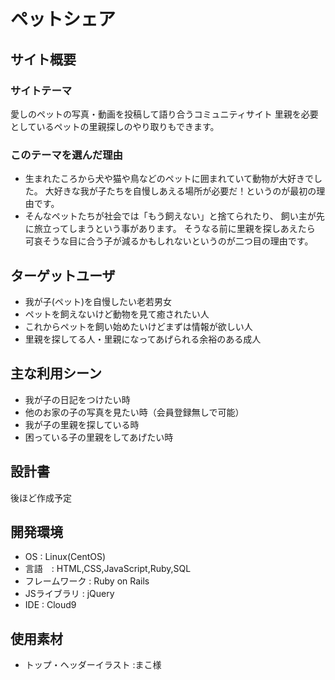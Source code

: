 # ペットシェア
## サイト概要
### サイトテーマ
愛しのペットの写真・動画を投稿して語り合うコミュニティサイト
里親を必要としているペットの里親探しのやり取りもできます。

### このテーマを選んだ理由
 - 生まれたころから犬や猫や鳥などのペットに囲まれていて動物が大好きでした。
大好きな我が子たちを自慢しあえる場所が必要だ！というのが最初の理由です。
 - そんなペットたちが社会では「もう飼えない」と捨てられたり、
飼い主が先に旅立ってしまうという事があります。
そうなる前に里親を探しあえたら
可哀そうな目に合う子が減るかもしれないというのが二つ目の理由です。

## ターゲットユーザ
 - 我が子(ペット)を自慢したい老若男女
 - ペットを飼えないけど動物を見て癒されたい人
 - これからペットを飼い始めたいけどまずは情報が欲しい人
 - 里親を探してる人・里親になってあげられる余裕のある成人

## 主な利用シーン
 - 我が子の日記をつけたい時
 - 他のお家の子の写真を見たい時（会員登録無しで可能）
 - 我が子の里親を探している時
 - 困っている子の里親をしてあげたい時

## 設計書
後ほど作成予定

## 開発環境
 - OS : Linux(CentOS)
 - 言語　: HTML,CSS,JavaScript,Ruby,SQL
 - フレームワーク : Ruby on Rails
 - JSライブラリ : jQuery
 - IDE : Cloud9

## 使用素材
 - トップ・ヘッダーイラスト :まこ様